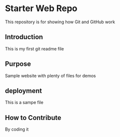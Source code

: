 # Starter Web Repo

This repository is for showing how Git and GitHub work

## Introduction 

This is my first git readme file

## Purpose

Sample website with plenty of files for demos

## deployment

This is a sampe file 


## How to Contribute

By coding it
